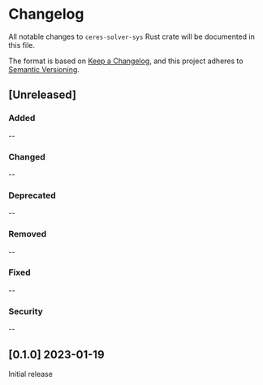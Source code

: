 # Changelog

All notable changes to `ceres-solver-sys` Rust crate will be documented in this file.

The format is based on [Keep a Changelog](https://keepachangelog.com/en/1.0.0/),
and this project adheres to [Semantic Versioning](https://semver.org/spec/v2.0.0.html).

## [Unreleased]

### Added

--

### Changed

--

### Deprecated

--

### Removed

--

### Fixed

--

### Security

--

## [0.1.0] 2023-01-19

Initial release
